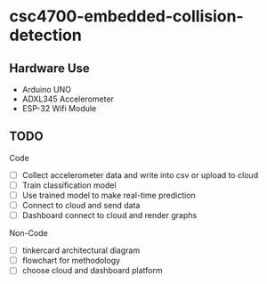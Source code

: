 # csc4700-embedded-collision-detection

## Hardware Use
- Arduino UNO
- ADXL345 Accelerometer
- ESP-32 Wifi Module

## TODO
Code
- [ ] Collect accelerometer data and write into csv or upload to cloud
- [ ] Train classification model
- [ ] Use trained model to make real-time prediction
- [ ] Connect to cloud and send data
- [ ] Dashboard connect to cloud and render graphs

Non-Code
- [ ] tinkercard architectural diagram
- [ ] flowchart for methodology
- [ ] choose cloud and dashboard platform